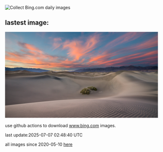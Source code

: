 ![Collect Bing.com daily images](https://github.com/counter2015/bing-daily-images/workflows/Collect%20Bing.com%20daily%20images/badge.svg)
## lastest image:
![](images/img.jpg)

use github actions to download www.bing.com images.

last update:2025-07-07 02:48:40 UTC

all images since 2020-05-10 [here](https://github.com/counter2015/bing-daily-images/tree/master/images) 
